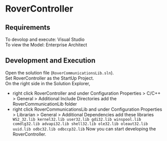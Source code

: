 # RoverController

## Requirements

To devolop and execute: Visual Studio <br />
To view the Model: Enterprise Architect

## Development and Execution

Open the solution file (```RoverCommunicationsLib.sln```). <br />
Set RoverController as the StartUp Project. <br />
On the right side in the Solution Explorer, 
* right click RoverController and under Configuration Properties > C/C++ > General > Additional Include Directories add the RoverCommunicationLib folder
* right click RoverCommunicationsLib and under Configuration Properties > Librarian > General > Additional Dependencies add these libraries ``` WS2_32.lib kernel32.lib user32.lib gdi32.lib winspool.lib comdlg32.lib advapi32.lib shell32.lib ole32.lib oleaut32.lib uuid.lib odbc32.lib odbccp32.lib```
Now you can start developing the RoverController.
